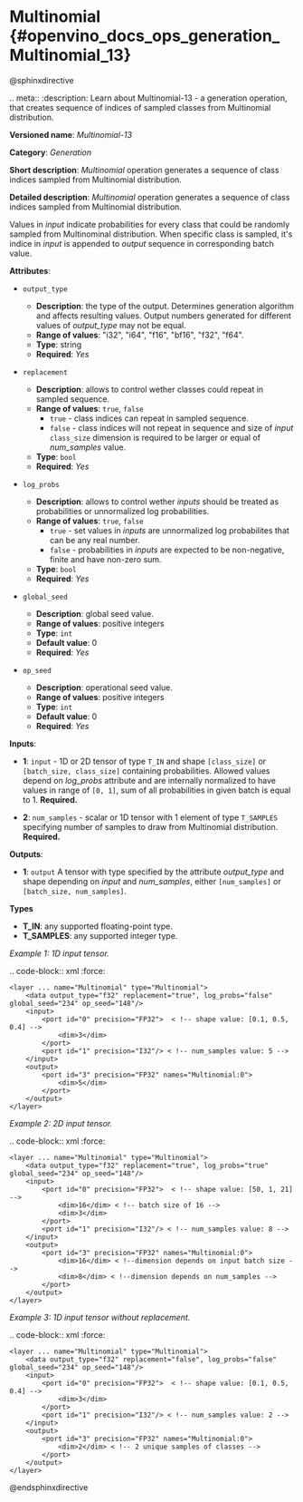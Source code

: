 # Multinomial {#openvino_docs_ops_generation_Multinomial_13}

@sphinxdirective

.. meta::
  :description: Learn about Multinomial-13 - a generation operation, that creates sequence of indices of sampled classes from Multinomial distribution.

**Versioned name**: *Multinomial-13*

**Category**: *Generation*

**Short description**: *Multinomial* operation generates a sequence of class indices sampled from Multinomial distribution.

**Detailed description**: *Multinomial* operation generates a sequence of class indices sampled from Multinomial distribution.

Values in *input* indicate probabilities for every class that could be randomly sampled from Multinominal distribution. When specific class is sampled, it's indice in *input* is appended to *output* sequence in corresponding batch value.

**Attributes**:

* ``output_type``

  * **Description**: the type of the output. Determines generation algorithm and affects resulting values. Output numbers generated for different values of *output_type* may not be equal.
  * **Range of values**: "i32", "i64", "f16", "bf16", "f32", "f64".
  * **Type**: string
  * **Required**: *Yes*

* ``replacement``

  * **Description**: allows to control wether classes could repeat in sampled sequence.
  * **Range of values**: `true`, `false`
      * ``true`` - class indices can repeat in sampled sequence.
      * ``false`` - class indices will not repeat in sequence and size of *input* ``class_size`` dimension is required to be larger or equal of *num_samples* value.
  * **Type**: `bool`
  * **Required**: *Yes*

* ``log_probs``

  * **Description**: allows to control wether *inputs* should be treated as probabilities or unnormalized log probabilities.
  * **Range of values**: `true`, `false`
    * ``true`` - set values in *inputs* are unnormalized log probabilites that can be any real number.
    * ``false`` - probabilities in *inputs* are expected to be non-negative, finite and have non-zero sum.
  * **Type**: `bool`
  * **Required**: *Yes*

* ``global_seed``

  * **Description**: global seed value.
  * **Range of values**: positive integers
  * **Type**: `int`
  * **Default value**: 0
  * **Required**: *Yes*

* ``op_seed``

  * **Description**: operational seed value.
  * **Range of values**: positive integers
  * **Type**: `int`
  * **Default value**: 0
  * **Required**: *Yes*

**Inputs**:

*   **1**: ``input`` - 1D or 2D tensor of type `T_IN` and shape `[class_size]` or `[batch_size, class_size]` containing probabilities. Allowed values depend on *log_probs* attribute and are internally normalized to have values in range of `[0, 1]`, sum of all probabilities in given batch is equal to 1. **Required.**

*   **2**: ``num_samples`` - scalar or 1D tensor with 1 element of type `T_SAMPLES` specifying number of samples to draw from Multinomial distribution. **Required.**

**Outputs**:

* **1**:  ``output`` A tensor with type specified by the attribute *output_type* and shape depending on *input* and *num_samples*, either ``[num_samples]`` or ``[batch_size, num_samples]``.

**Types**

* **T_IN**: any supported floating-point type.
* **T_SAMPLES**: any supported integer type.


*Example 1: 1D input tensor.*

.. code-block:: xml
   :force:

    <layer ... name="Multinomial" type="Multinomial">
        <data output_type="f32" replacement="true", log_probs="false" global_seed="234" op_seed="148"/>
        <input>
            <port id="0" precision="FP32">  < !-- shape value: [0.1, 0.5, 0.4] -->
                <dim>3</dim>
            </port>
            <port id="1" precision="I32"/> < !-- num_samples value: 5 -->
        </input>
        <output>
            <port id="3" precision="FP32" names="Multinomial:0">
                <dim>5</dim>
            </port>
        </output>
    </layer>

*Example 2: 2D input tensor.*

.. code-block:: xml
   :force:

    <layer ... name="Multinomial" type="Multinomial">
        <data output_type="f32" replacement="true", log_probs="true" global_seed="234" op_seed="148"/>
        <input>
            <port id="0" precision="FP32">  < !-- shape value: [50, 1, 21] -->
                <dim>16</dim> < !-- batch size of 16 -->
                <dim>3</dim>
            </port>
            <port id="1" precision="I32"/> < !-- num_samples value: 8 -->
        </input>
        <output>
            <port id="3" precision="FP32" names="Multinomial:0">
                <dim>16</dim> < !--dimension depends on input batch size -->
                <dim>8</dim> < !--dimension depends on num_samples -->
            </port>
        </output>
    </layer>

*Example 3: 1D input tensor without replacement.*

.. code-block:: xml
   :force:

    <layer ... name="Multinomial" type="Multinomial">
        <data output_type="f32" replacement="false", log_probs="false" global_seed="234" op_seed="148"/>
        <input>
            <port id="0" precision="FP32">  < !-- shape value: [0.1, 0.5, 0.4] -->
                <dim>3</dim>
            </port>
            <port id="1" precision="I32"/> < !-- num_samples value: 2 -->
        </input>
        <output>
            <port id="3" precision="FP32" names="Multinomial:0">
                <dim>2</dim> < !-- 2 unique samples of classes -->
            </port>
        </output>
    </layer>

@endsphinxdirective
